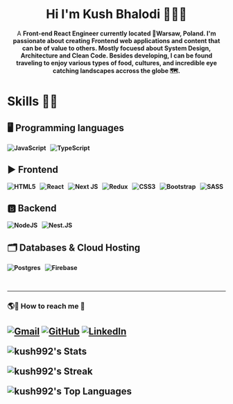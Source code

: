 ### <h1 align="center">Hi I'm Kush Bhalodi 🙋🏽‍♂️</h1>

<p align = "center">A <b>Front-end React Engineer<b> currently located 📍Warsaw, Poland. I'm passionate about creating Frontend web applications and content that can be of value to others. Mostly focuesd about System Design, Architecture and Clean Code. Besides developing, I can be found traveling to enjoy various types of food, cultures, and incredible eye catching landscapes accross the globe 🗺. 
  
### <h1>Skills 🎯💪</h1>
## 🖥️ Programming languages

![JavaScript](https://img.shields.io/badge/javascript-%23323330.svg?style=for-the-badge&logo=javascript&logoColor=%23F7DF1E) &nbsp; ![TypeScript](https://img.shields.io/badge/typescript-%23007ACC.svg?style=for-the-badge&logo=typescript&logoColor=white)

## ▶ Frontend 

![HTML5](https://img.shields.io/badge/html5-%23E34F26.svg?style=for-the-badge&logo=html5&logoColor=white) &nbsp; ![React](https://img.shields.io/badge/react-%2320232a.svg?style=for-the-badge&logo=react&logoColor=%2361DAFB) &nbsp; ![Next JS](https://img.shields.io/badge/Next-black?style=for-the-badge&logo=next.js&logoColor=white) &nbsp; ![Redux](https://img.shields.io/badge/redux-%23593d88.svg?style=for-the-badge&logo=redux&logoColor=white)
&nbsp; ![CSS3](https://img.shields.io/badge/css3-%231572B6.svg?style=for-the-badge&logo=css3&logoColor=white) &nbsp; ![Bootstrap](https://img.shields.io/badge/bootstrap-%23563D7C.svg?style=for-the-badge&logo=bootstrap&logoColor=white) &nbsp; ![SASS](https://img.shields.io/badge/SASS-hotpink.svg?style=for-the-badge&logo=SASS&logoColor=white) 
  
## 🅱 Backend

![NodeJS](https://img.shields.io/badge/node.js-6DA55F?style=for-the-badge&logo=node.js&logoColor=white) &nbsp; ![Nest.JS](https://img.shields.io/badge/-NestJS-E10098?style=for-the-badge&logo=NestJS&logoColor=white)

## 🗂️ Databases & Cloud Hosting 

![Postgres](https://img.shields.io/badge/postgres-%23316192.svg?style=for-the-badge&logo=postgresql&logoColor=white) &nbsp; ![Firebase](https://img.shields.io/badge/firebase-%23039BE5.svg?style=for-the-badge&logo=firebase) &nbsp;

<br />
<hr/>
  
  
<h3> 🌎🔗 How to reach me 🚀<h2>
<p>
	<a href="mailto:kush.bhal1999@gmail.com"><img src="https://img.icons8.com/ios/50/22C3E6/gmail.png" alt="Gmail"/></a>
	<a href="https://github.com/kush992/"><img src="https://img.icons8.com/ios/50/22C3E6/github.png" alt="GitHub"/></a>
	<a href="https://www.linkedin.com/in/kush-bhalodi-b11991184/"><img src="https://img.icons8.com/ios/50/22C3E6/linkedin.png" alt="LinkedIn"/></a>
</p>

![kush992's Stats](https://github-readme-stats.vercel.app/api?username=kush992&theme=dark&show_icons=true&hide_border=true&count_private=true)

![kush992's Streak](https://github-readme-streak-stats.herokuapp.com/?user=kush992&theme=dark&hide_border=true)
	
![kush992's Top Languages](https://github-readme-stats.vercel.app/api/top-langs/?username=kush992&theme=dark&show_icons=true&hide_border=true&layout=compact)
